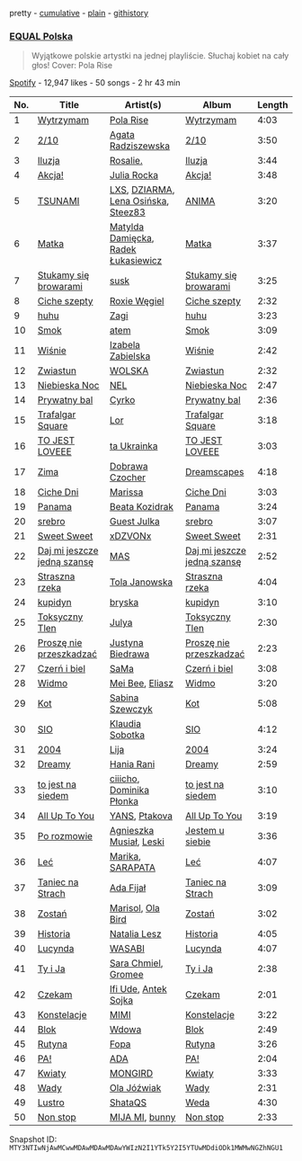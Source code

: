 pretty - [cumulative](/playlists/cumulative/37i9dQZF1DWWsiJMaq2jt5.md) - [plain](/playlists/plain/37i9dQZF1DWWsiJMaq2jt5) - [githistory](https://github.githistory.xyz/mackorone/spotify-playlist-archive/blob/main/playlists/plain/37i9dQZF1DWWsiJMaq2jt5)

### [EQUAL Polska](https://open.spotify.com/playlist/37i9dQZF1DWWsiJMaq2jt5)

> Wyjątkowe polskie artystki na jednej playliście\. Słuchaj kobiet na cały głos! Cover: Pola Rise

[Spotify](https://open.spotify.com/user/spotify) - 12,947 likes - 50 songs - 2 hr 43 min

| No. | Title | Artist(s) | Album | Length |
|---|---|---|---|---|
| 1 | [Wytrzymam](https://open.spotify.com/track/1cbgaTsV1q6qZ3sfhIVHxh) | [Pola Rise](https://open.spotify.com/artist/3MTuYlKV6qbJXPLh7kmf4B) | [Wytrzymam](https://open.spotify.com/album/2NKBpcoWvoqam8c3JlBUYf) | 4:03 |
| 2 | [2/10](https://open.spotify.com/track/5GyjN34ERWoiTbNDEje48C) | [Agata Radziszewska](https://open.spotify.com/artist/4mUA3fiuOqVdoejnwftkkA) | [2/10](https://open.spotify.com/album/1WHuYkVgYBm2yh5EbYzyq6) | 3:50 |
| 3 | [Iluzja](https://open.spotify.com/track/1Qjr2Ji7PuXzHBcO0yizp5) | [Rosalie.](https://open.spotify.com/artist/65RQbLHJIWPfWwxYJ5a5BZ) | [Iluzja](https://open.spotify.com/album/4Z2ZEPwhjwSA5dmHacUqv2) | 3:44 |
| 4 | [Akcja!](https://open.spotify.com/track/4FgOMN7ycLrrUI1pcq74o5) | [Julia Rocka](https://open.spotify.com/artist/3KK1cO0sCWl01U14rS7wwN) | [Akcja!](https://open.spotify.com/album/6gEZmRwFFW7BKBH2CuwYLC) | 3:48 |
| 5 | [TSUNAMI](https://open.spotify.com/track/1XoTLw5trpVPKceGpwZGKD) | [LXS](https://open.spotify.com/artist/39ntQHPPpohXYJgfVR1hnb), [DZIARMA](https://open.spotify.com/artist/6LwJ1zgqEFyIwXzDD44Qsn), [Lena Osińska](https://open.spotify.com/artist/09RpYorkkdJXHtsFSHHWR0), [Steez83](https://open.spotify.com/artist/4g7qv7lHOtGfUio9BMBE1u) | [ANIMA](https://open.spotify.com/album/6X1bKZKpv7IV9RbY9GVBzG) | 3:20 |
| 6 | [Matka](https://open.spotify.com/track/2EGG7pwYinIj6hSAwAwGkN) | [Matylda Damięcka](https://open.spotify.com/artist/6oJbbHi7Jqa8LQYzhE4wmi), [Radek Łukasiewicz](https://open.spotify.com/artist/1dDVE9rqZARiwmJpnuVECt) | [Matka](https://open.spotify.com/album/1ARarN6xLAkiY3Dkk5An8Q) | 3:37 |
| 7 | [Stukamy się browarami](https://open.spotify.com/track/4BxOstnrSY1OmAguUtpljj) | [susk](https://open.spotify.com/artist/0b2xjUWoDTDaDbr4fNqGtc) | [Stukamy się browarami](https://open.spotify.com/album/2VLLvagKSj1zD2Bok6F32w) | 3:25 |
| 8 | [Ciche szepty](https://open.spotify.com/track/78YX9wyB7kXsgBuvPjnp6P) | [Roxie Węgiel](https://open.spotify.com/artist/6Lf4vAUaFUR2jAsybC7cGV) | [Ciche szepty](https://open.spotify.com/album/4gjTgaRtOrUCws8g7NjRRo) | 2:32 |
| 9 | [huhu](https://open.spotify.com/track/2aRqN6v7RPJua9dD1AtTZW) | [Zagi](https://open.spotify.com/artist/2fLOBc2u4ihUBpfqumia4k) | [huhu](https://open.spotify.com/album/5q0rBezqAutM8kWoeZWPNC) | 3:23 |
| 10 | [Smok](https://open.spotify.com/track/36kHJt3Wvm1gMdbhstU5zD) | [atem](https://open.spotify.com/artist/2WdpNeH1gL5a2udTuOAwZk) | [Smok](https://open.spotify.com/album/4PxcGuMuHVrFsKhkC8epBI) | 3:09 |
| 11 | [Wiśnie](https://open.spotify.com/track/0frZIsYPQzYsbPZ2owz3yp) | [Izabela Zabielska](https://open.spotify.com/artist/04HwAPYr2hTMLjDVrpewQZ) | [Wiśnie](https://open.spotify.com/album/36r8s1qS0kWuyJ75mTCPhG) | 2:42 |
| 12 | [Zwiastun](https://open.spotify.com/track/7s0yBOhhH1JklcrkxE7dX9) | [WOLSKA](https://open.spotify.com/artist/6W535X9Sk4zYwdMeXQ8LwM) | [Zwiastun](https://open.spotify.com/album/4A9eX6wytzLwFFs6PHnqsb) | 2:32 |
| 13 | [Niebieska Noc](https://open.spotify.com/track/5urPVqVx8tb3mUY8m9MLAo) | [NEL](https://open.spotify.com/artist/3gC2pjwYVTQdMuHUucgODF) | [Niebieska Noc](https://open.spotify.com/album/1DyTAOv7dXCE2WuawmUzVh) | 2:47 |
| 14 | [Prywatny bal](https://open.spotify.com/track/2VYT8yaxvwXyRvAWZqM7Ws) | [Cyrko](https://open.spotify.com/artist/5CbbOjtGnLPHyQj6ml7WLL) | [Prywatny bal](https://open.spotify.com/album/2ADRJFVJslXpQQ6tjbq3UJ) | 2:36 |
| 15 | [Trafalgar Square](https://open.spotify.com/track/0G7sgwebRLCuOblxku3TyG) | [Lor](https://open.spotify.com/artist/0TwM0vzeyhAMTegVdIq8rx) | [Trafalgar Square](https://open.spotify.com/album/0emuZcahsEM2AVDueZ3Gdl) | 3:18 |
| 16 | [TO JEST LOVEEE](https://open.spotify.com/track/44zqk0oN098y0hUTfwlyoR) | [ta Ukrainka](https://open.spotify.com/artist/5kH7ZateqBrrUv6u6snhnp) | [TO JEST LOVEEE](https://open.spotify.com/album/5IwKdshK24jeKOHzqbDueg) | 3:03 |
| 17 | [Zima](https://open.spotify.com/track/642zqDakl1ffk9M3vjYzWe) | [Dobrawa Czocher](https://open.spotify.com/artist/7A5EBB4tls8HDFroU2Cm5p) | [Dreamscapes](https://open.spotify.com/album/5s3d1Fzwn0DTupeNktBJOF) | 4:18 |
| 18 | [Ciche Dni](https://open.spotify.com/track/3tRwIV2mOrh67QVVpZ26vW) | [Marissa](https://open.spotify.com/artist/7lRC2ICJeiCyz2wSU6BVkH) | [Ciche Dni](https://open.spotify.com/album/46niKxhrL48xktldiaVjzK) | 3:03 |
| 19 | [Panama](https://open.spotify.com/track/6Yl5whej8wENzF1JV4ByLp) | [Beata Kozidrak](https://open.spotify.com/artist/0GF5CJ7nKXsMTiWHK4ZQJN) | [Panama](https://open.spotify.com/album/6CMIMyui4djDdGt13QCVUa) | 3:24 |
| 20 | [srebro](https://open.spotify.com/track/7FrXOj7vBUxp0YeKIbpE64) | [Guest Julka](https://open.spotify.com/artist/7nmNPZucUmo9x6Mh5llOoZ) | [srebro](https://open.spotify.com/album/2NUT7pzqONdts5Rb5fL6ru) | 3:07 |
| 21 | [Sweet Sweet](https://open.spotify.com/track/6GMKSAc1546d4mMen2UHd3) | [xDZVONx](https://open.spotify.com/artist/0EVHp9A1Qu3JIkeiOaHRW0) | [Sweet Sweet](https://open.spotify.com/album/17kfWL3qV8fIZWmAQexElT) | 2:31 |
| 22 | [Daj mi jeszcze jedną szansę](https://open.spotify.com/track/3VHXHfcl9ovXKzfycuZr1k) | [MAS](https://open.spotify.com/artist/7nMyiwlK2JwXR9FXBrOiuH) | [Daj mi jeszcze jedną szansę](https://open.spotify.com/album/7gWLqkWIShjmmRj4VsT1ro) | 2:52 |
| 23 | [Straszna rzeka](https://open.spotify.com/track/47vWCQVuFW7jJhDBrdkRAj) | [Tola Janowska](https://open.spotify.com/artist/6gMYeSQfyPW9z5aZVQhdue) | [Straszna rzeka](https://open.spotify.com/album/766mfpNiiHBYjdeLf0WTZQ) | 4:04 |
| 24 | [kupidyn](https://open.spotify.com/track/7JEDEJ25oJPbJmABXzaTaJ) | [bryska](https://open.spotify.com/artist/5I8Y0U8doFLVCsSY88v4Vh) | [kupidyn](https://open.spotify.com/album/02ljwr87vPGedYrAcpEy5O) | 3:10 |
| 25 | [Toksyczny Tlen](https://open.spotify.com/track/1rfGLLrPlcG4LEolSrt65K) | [Julya](https://open.spotify.com/artist/3HLw79MyKKNt74t4hn3XgT) | [Toksyczny Tlen](https://open.spotify.com/album/5TlLxs6Y8qEEvjJ5SFVhkL) | 2:30 |
| 26 | [Proszę nie przeszkadzać](https://open.spotify.com/track/0RJzWKKXC7aqUa8lDbfCNC) | [Justyna Biedrawa](https://open.spotify.com/artist/2jonFoAFilDQI0GmJJu3qE) | [Proszę nie przeszkadzać](https://open.spotify.com/album/4tYXkvSawGIj0LsqjbHK28) | 2:23 |
| 27 | [Czerń i biel](https://open.spotify.com/track/0r4rLVHcgSjnxWMNKLpyZP) | [SaMa](https://open.spotify.com/artist/4xEYSiX0oZb4EkmDnu60Tt) | [Czerń i biel](https://open.spotify.com/album/1OsGI9lz0WpH8NGcgNk8IX) | 3:08 |
| 28 | [Widmo](https://open.spotify.com/track/0lCc8YWXUU5oOUmohNWdWp) | [Mei Bee](https://open.spotify.com/artist/6MYxeBePETj6Ojx2O5BQhY), [Eliasz](https://open.spotify.com/artist/0bNmFy67aoMIMMcMMCJNo8) | [Widmo](https://open.spotify.com/album/0IaNssUh3gSspk485gXpEO) | 3:20 |
| 29 | [Kot](https://open.spotify.com/track/3ScoINc19mmcsRag6I9N6K) | [Sabina Szewczyk](https://open.spotify.com/artist/1Ofkj69uBttIicwL9skzh6) | [Kot](https://open.spotify.com/album/0xvjyuNAeuIvulXyVSDYRd) | 5:08 |
| 30 | [SIO](https://open.spotify.com/track/5VYkzBvyOK78OHe4pwGCia) | [Klaudia Sobotka](https://open.spotify.com/artist/4izxlflj4RQhhmWAGhyGFJ) | [SIO](https://open.spotify.com/album/0FGFJkwtMNGR3Ns5MsCup7) | 4:12 |
| 31 | [2004](https://open.spotify.com/track/3I7QOxtiWiduQUkGOBeUKI) | [Lija](https://open.spotify.com/artist/46Ke0Gji5QAaMGvsTgBEj5) | [2004](https://open.spotify.com/album/6jTUVhweAogfrJYrEYTab2) | 3:24 |
| 32 | [Dreamy](https://open.spotify.com/track/4tqAHq4q1M9m9AOhaWqNKn) | [Hania Rani](https://open.spotify.com/artist/14YzutUdMwS9yTnI0IFBaD) | [Dreamy](https://open.spotify.com/album/0H4NNpH58lgHaM7k8oDQze) | 2:59 |
| 33 | [to jest na siedem](https://open.spotify.com/track/3CypRYP4zMNw0zc2tekeH5) | [ciiicho](https://open.spotify.com/artist/0rQ5OCXcg33fZtgN6hv76Z), [Dominika Płonka](https://open.spotify.com/artist/7CyMpvAC2CTnxaZVFh9aO8) | [to jest na siedem](https://open.spotify.com/album/1MIyezUufoXOWY5AFjMCWF) | 3:10 |
| 34 | [All Up To You](https://open.spotify.com/track/1EXrEpWQgWZ9j588qLtdLN) | [YANS](https://open.spotify.com/artist/3AvJo0giaMteQ4nwSQDGRM), [Ptakova](https://open.spotify.com/artist/6qHcB06FV47cRkAt5QbVwk) | [All Up To You](https://open.spotify.com/album/2jHvzyDtx3zyziU2nM7g46) | 3:19 |
| 35 | [Po rozmowie](https://open.spotify.com/track/35lDFhwE4wXcIESHIjQ8ei) | [Agnieszka Musiał](https://open.spotify.com/artist/4uOBCZk1MpMzmpOnAtN8qc), [Leski](https://open.spotify.com/artist/5mo8dMBdWypyKgz3SQ0EEu) | [Jestem u siebie](https://open.spotify.com/album/12FJ6h8TAhNaAafpB5l2aW) | 3:36 |
| 36 | [Leć](https://open.spotify.com/track/6xe353Itb594mhrt9mr8LX) | [Marika](https://open.spotify.com/artist/35vsCsMdgbOroCgADBadfR), [SARAPATA](https://open.spotify.com/artist/741NSWjklXU4lbII8PyWP8) | [Leć](https://open.spotify.com/album/72jZp0o9orMShAbnP0M3Q6) | 4:07 |
| 37 | [Taniec na Strach](https://open.spotify.com/track/003I6BfuzTaPfenPqy818s) | [Ada Fijał](https://open.spotify.com/artist/1z0HV5O0Xhe0shXzcmS1xr) | [Taniec na Strach](https://open.spotify.com/album/5uSW0DYB64tGuxuG0QNCDO) | 3:09 |
| 38 | [Zostań](https://open.spotify.com/track/4bddoB0gTxMAYjyR3pfZzn) | [Marisol](https://open.spotify.com/artist/5oBe3ZLAxyhcl6w05EnZfF), [Ola Bird](https://open.spotify.com/artist/3Zp731uRE5DetTNcJjcLO6) | [Zostań](https://open.spotify.com/album/4ywiVhmvy98SWXPZ4OHQxc) | 3:02 |
| 39 | [Historia](https://open.spotify.com/track/2XpJ3njGbqrJHWYzpvjwEh) | [Natalia Lesz](https://open.spotify.com/artist/3MDEKBsgb6XSMdYHAK4Vdr) | [Historia](https://open.spotify.com/album/6BgXhyYZhy9ss70dT6JtS8) | 4:05 |
| 40 | [Lucynda](https://open.spotify.com/track/6NWcMpCZHt8V6du2R8GvT7) | [WASABI](https://open.spotify.com/artist/1QxIlFrNIgR1H1p2d3ML6t) | [Lucynda](https://open.spotify.com/album/71pjaDh4yFeUdRkqs3N5Gs) | 4:07 |
| 41 | [Ty i Ja](https://open.spotify.com/track/6mJWCC7VmyiLOXIyy2U6b0) | [Sara Chmiel](https://open.spotify.com/artist/57HF3clFmobnP0FmKb4leY), [Gromee](https://open.spotify.com/artist/2oRTLExi1ct74cVtfAwfhV) | [Ty i Ja](https://open.spotify.com/album/6gfiuHAHE0m6K0tDL4zCKR) | 2:38 |
| 42 | [Czekam](https://open.spotify.com/track/2bTbymJoXM3y00zpWTJz1t) | [Ifi Ude](https://open.spotify.com/artist/5zSuf2Vd2XFJdF3I4nADbJ), [Antek Sojka](https://open.spotify.com/artist/2wklUU4qT3E6sAVBeDtJvv) | [Czekam](https://open.spotify.com/album/4JLHzURy7m3kH1Cr3UmajT) | 2:01 |
| 43 | [Konstelacje](https://open.spotify.com/track/4LVpjT3EDnFXGGXH6ljEQR) | [MIMI](https://open.spotify.com/artist/5hZttgvVUUv4Y77OrTqeI6) | [Konstelacje](https://open.spotify.com/album/3IIop88UOfAbMlyjvqS7dB) | 3:22 |
| 44 | [Blok](https://open.spotify.com/track/6f1JRqBsD2S6OQvhA9Q4Lm) | [Wdowa](https://open.spotify.com/artist/6m7Sh5eBXT5Y1dprnuuqWR) | [Blok](https://open.spotify.com/album/1cpsPqlk1MDCDuXjs4QUHM) | 2:49 |
| 45 | [Rutyna](https://open.spotify.com/track/6Rcwb6pVDR4ouZHLFAbMsA) | [Fopa](https://open.spotify.com/artist/5Edowoquba49G4O836lrzc) | [Rutyna](https://open.spotify.com/album/4RpkaRUvbiZKokIMn3kp7n) | 3:26 |
| 46 | [PA!](https://open.spotify.com/track/3VIz8SgzZnnEFYeHKOgrXs) | [ADA](https://open.spotify.com/artist/2sIIvIqFL7ZW55qPJ4pVnM) | [PA!](https://open.spotify.com/album/07xXUuzWXaL8KhI5P45kxd) | 2:04 |
| 47 | [Kwiaty](https://open.spotify.com/track/2cRBk9xoW42lVNXNhjJoLp) | [MONGIRD](https://open.spotify.com/artist/41sW1tNUQ6QgKOonv2sIez) | [Kwiaty](https://open.spotify.com/album/2mweMKNAwgMaYoOCfatHIW) | 3:33 |
| 48 | [Wady](https://open.spotify.com/track/66mohTth8vL7TUt59cuoqB) | [Ola Jóźwiak](https://open.spotify.com/artist/3l5tFMwAfvYLXoR24W8kan) | [Wady](https://open.spotify.com/album/5zpslzDDfb7VtI9qhkRpt5) | 2:31 |
| 49 | [Lustro](https://open.spotify.com/track/7BhSVPtItIjLFbN6I5Yn9u) | [ShataQS](https://open.spotify.com/artist/5xlqfXGTn6kq5lRVh3bRN4) | [Weda](https://open.spotify.com/album/5sTIxSkQ7Ukr80g5Er0Ytn) | 4:30 |
| 50 | [Non stop](https://open.spotify.com/track/2uKFGUNechJSwHCiAjYpLk) | [MIJA MI](https://open.spotify.com/artist/04WYT3P4yQ8aC9Hbz9sCKx), [bunny](https://open.spotify.com/artist/1mGiUyxEsL9GDehRXf6kJC) | [Non stop](https://open.spotify.com/album/12zb2m3vpL5NiLGWyybQkh) | 2:33 |

Snapshot ID: `MTY3NTIwNjAwMCwwMDAwMDAwMDAwYWIzN2I1YTk5Y2I5YTUwMDdiODk1MWMwNGZhNGU1`
